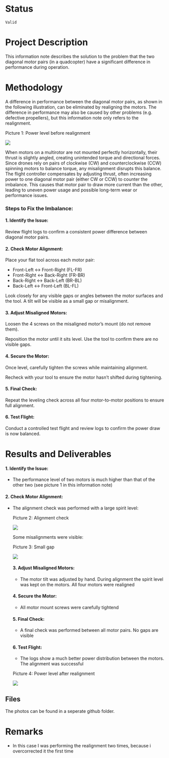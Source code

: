 # Status

`Valid`

# Project Description

This information note describes the solution to the problem that the two diagonal motor pairs (in a quadcopter) have a significant difference in performance during operation.

# Methodology

A difference in performance between the diagonal motor pairs, as shown in the following illustration, can be eliminated by realigning the motors. The difference in performance may also be caused by other problems (e.g. defective propellers), but this information note only refers to the realignment.

Picture 1: Power level before realignment

![](https://holocron.so/uploads/3e66400b-image.png)

When motors on a multirotor are not mounted perfectly horizontally, their thrust is slightly angled, creating unintended torque and directional forces. Since drones rely on pairs of clockwise (CW) and counterclockwise (CCW) spinning motors to balance torque, any misalignment disrupts this balance. The flight controller compensates by adjusting thrust, often increasing power to one diagonal motor pair (either CW or CCW) to counter the imbalance. This causes that motor pair to draw more current than the other, leading to uneven power usage and possible long-term wear or performance issues.

### Steps to Fix the Imbalance:

#### 1. Identify the Issue:

Review flight logs to confirm a consistent power difference between diagonal motor pairs.

#### 2. Check Motor Alignment:

Place your flat tool across each motor pair:

- Front-Left ↔ Front-Right (FL-FR)
- Front-Right ↔ Back-Right (FR-BR)
- Back-Right ↔ Back-Left (BR-BL)
- Back-Left ↔ Front-Left (BL-FL)

Look closely for any visible gaps or angles between the motor surfaces and the tool. A tilt will be visible as a small gap or misalignment.

#### 3. Adjust Misaligned Motors:

Loosen the 4 screws on the misaligned motor’s mount (do not remove them).

Reposition the motor until it sits level. Use the tool to confirm there are no visible gaps.

#### 4. Secure the Motor:

Once level, carefully tighten the screws while maintaining alignment.

Recheck with your tool to ensure the motor hasn’t shifted during tightening.

#### 5. Final Check:

Repeat the leveling check across all four motor-to-motor positions to ensure full alignment.

#### 6. Test Flight:

Conduct a controlled test flight and review logs to confirm the power draw is now balanced.

# Results and Deliverables

#### 1. Identify the Issue:

- The performance level of two motors is much higher than that of the other two (see picture 1 in this information note)

#### 2. Check Motor Alignment:

- The alignment check was performed with a large spirit level:

  Picture 2: Alignment check

  ![](https://holocron.so/uploads/6e277a05-image.png)

  Some misalignments were visible:

  Picture 3: Small gap

  ![](https://holocron.so/uploads/f9afd787-image.png)

  #### 3. Adjust Misaligned Motors:
  - The motor tilt was adjusted by hand. During alignment the spirit level was kept on the motors. All four motors were realigned

  #### 4. Secure the Motor:
  - All motor mount screws were carefully tightend

  #### 5. Final Check:
  - A final check was performed between all motor pairs. No gaps are visible

  #### 6. Test Flight:
  - The logs show a much better power distribution between the motors. The alignment was successful

  Picture 4: Power level after realignment

  ![](https://holocron.so/uploads/7a0de074-image.png)


## Files

The photos can be found in a seperate github folder.

# Remarks

- In this case I was performing the realignment two times, because i overcorrected it the first time
